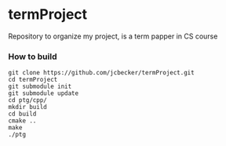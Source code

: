 # termProject
Repository to organize my project, is a term papper in CS course

### How to build

```shell
git clone https://github.com/jcbecker/termProject.git
cd termProject
git submodule init
git submodule update
cd ptg/cpp/
mkdir build
cd build
cmake ..
make
./ptg
```
